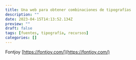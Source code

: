 ```yaml
---
title: Una web para obtener combinaciones de tipografías
description: ""
date: 2023-04-15T14:13:52.134Z
preview: ""
draft: false
tags: [fuentes, tipografía, recursos]
categories: []
---
```


Fontjoy [https://fontjoy.com/](https://fontjoy.com/)
